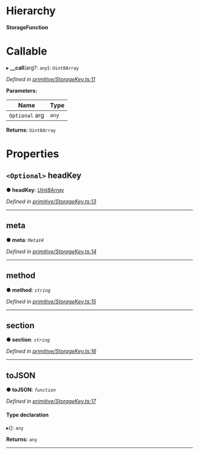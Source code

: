 

# Hierarchy

**StorageFunction**

# Callable
▸ **__call**(arg?: *`any`*): `Uint8Array`

*Defined in [primitive/StorageKey.ts:11](https://github.com/polkadot-js/api/blob/6ee5799/packages/types/src/primitive/StorageKey.ts#L11)*

**Parameters:**

| Name | Type |
| ------ | ------ |
| `Optional` arg | `any` |

**Returns:** `Uint8Array`

# Properties

<a id="headkey"></a>

## `<Optional>` headKey

**● headKey**: *[Uint8Array](../classes/_codec_u8a_.u8a.md#uint8array)*

*Defined in [primitive/StorageKey.ts:13](https://github.com/polkadot-js/api/blob/6ee5799/packages/types/src/primitive/StorageKey.ts#L13)*

___
<a id="meta"></a>

##  meta

**● meta**: *`MetaV4`*

*Defined in [primitive/StorageKey.ts:14](https://github.com/polkadot-js/api/blob/6ee5799/packages/types/src/primitive/StorageKey.ts#L14)*

___
<a id="method"></a>

##  method

**● method**: *`string`*

*Defined in [primitive/StorageKey.ts:15](https://github.com/polkadot-js/api/blob/6ee5799/packages/types/src/primitive/StorageKey.ts#L15)*

___
<a id="section"></a>

##  section

**● section**: *`string`*

*Defined in [primitive/StorageKey.ts:16](https://github.com/polkadot-js/api/blob/6ee5799/packages/types/src/primitive/StorageKey.ts#L16)*

___
<a id="tojson"></a>

##  toJSON

**● toJSON**: *`function`*

*Defined in [primitive/StorageKey.ts:17](https://github.com/polkadot-js/api/blob/6ee5799/packages/types/src/primitive/StorageKey.ts#L17)*

#### Type declaration
▸(): `any`

**Returns:** `any`

___

